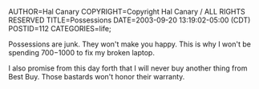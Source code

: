 AUTHOR=Hal Canary
COPYRIGHT=Copyright Hal Canary / ALL RIGHTS RESERVED
TITLE=Possessions
DATE=2003-09-20 13:19:02-05:00 (CDT)
POSTID=112
CATEGORIES=life;

Possessions are junk. They won't make you happy. This is why I won't be spending $700-$1000 to fix my broken laptop.

I also promise from this day forth that I will never buy another thing from Best Buy. Those bastards won't honor their warranty.
